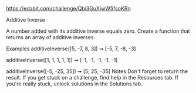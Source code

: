 https://edabit.com/challenge/Qbi3GuXjwW5fsoKRn

Additive Inverse

A number added with its additive inverse equals zero. Create a function that returns an array of additive inverses.

Examples
additiveInverse([5, -7, 8, 3]) ➞ [-5, 7, -8, -3]

additiveInverse([1, 1, 1, 1, 1]) ➞ [-1, -1, -1, -1, -1]

additiveInverse([-5, -25, 35]) ➞ [5, 25, -35]
Notes
Don't forget to return the result.
If you get stuck on a challenge, find help in the Resources tab.
If you're really stuck, unlock solutions in the Solutions tab.